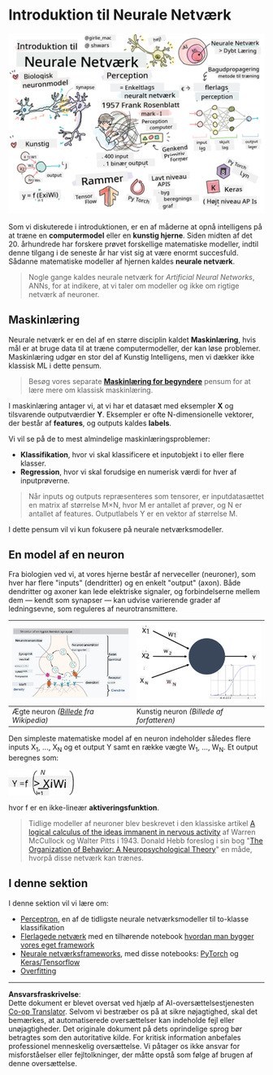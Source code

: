 <!--
CO_OP_TRANSLATOR_METADATA:
{
  "original_hash": "f862a99d88088163df12270e2f2ad6c3",
  "translation_date": "2025-10-03T12:49:32+00:00",
  "source_file": "lessons/3-NeuralNetworks/README.md",
  "language_code": "da"
}
-->
# Introduktion til Neurale Netværk

![Oversigt over indholdet i Intro Neural Networks i en doodle](../../../../translated_images/ai-neuralnetworks.1c687ae40bc86e834f497844866a26d3e0886650a67a4bbe29442e2f157d3b18.da.png)

Som vi diskuterede i introduktionen, er en af måderne at opnå intelligens på at træne en **computermodel** eller en **kunstig hjerne**. Siden midten af det 20. århundrede har forskere prøvet forskellige matematiske modeller, indtil denne tilgang i de seneste år har vist sig at være enormt succesfuld. Sådanne matematiske modeller af hjernen kaldes **neurale netværk**.

> Nogle gange kaldes neurale netværk for *Artificial Neural Networks*, ANNs, for at indikere, at vi taler om modeller og ikke om rigtige netværk af neuroner.

## Maskinlæring

Neurale netværk er en del af en større disciplin kaldet **Maskinlæring**, hvis mål er at bruge data til at træne computermodeller, der kan løse problemer. Maskinlæring udgør en stor del af Kunstig Intelligens, men vi dækker ikke klassisk ML i dette pensum.

> Besøg vores separate **[Maskinlæring for begyndere](http://github.com/microsoft/ml-for-beginners)** pensum for at lære mere om klassisk maskinlæring.

I maskinlæring antager vi, at vi har et datasæt med eksempler **X** og tilsvarende outputværdier **Y**. Eksempler er ofte N-dimensionelle vektorer, der består af **features**, og outputs kaldes **labels**.

Vi vil se på de to mest almindelige maskinlæringsproblemer:

* **Klassifikation**, hvor vi skal klassificere et inputobjekt i to eller flere klasser.
* **Regression**, hvor vi skal forudsige en numerisk værdi for hver af inputprøverne.

> Når inputs og outputs repræsenteres som tensorer, er inputdatasættet en matrix af størrelse M&times;N, hvor M er antallet af prøver, og N er antallet af features. Outputlabels Y er en vektor af størrelse M.

I dette pensum vil vi kun fokusere på neurale netværksmodeller.

## En model af en neuron

Fra biologien ved vi, at vores hjerne består af nerveceller (neuroner), som hver har flere "inputs" (dendritter) og en enkelt "output" (axon). Både dendritter og axoner kan lede elektriske signaler, og forbindelserne mellem dem — kendt som synapser — kan udvise varierende grader af ledningsevne, som reguleres af neurotransmittere.

![Model af en neuron](../../../../translated_images/synapse-wikipedia.ed20a9e4726ea1c6a3ce8fec51c0b9bec6181946dca0fe4e829bc12fa3bacf01.da.jpg) | ![Model af en neuron](../../../../translated_images/artneuron.1a5daa88d20ebe6f5824ddb89fba0bdaaf49f67e8230c1afbec42909df1fc17e.da.png)
----|----
Ægte neuron *([Billede](https://en.wikipedia.org/wiki/Synapse#/media/File:SynapseSchematic_lines.svg) fra Wikipedia)* | Kunstig neuron *(Billede af forfatteren)*

Den simpleste matematiske model af en neuron indeholder således flere inputs X<sub>1</sub>, ..., X<sub>N</sub> og et output Y samt en række vægte W<sub>1</sub>, ..., W<sub>N</sub>. Et output beregnes som:

<img src="../../../../translated_images/netout.1eb15eb76fd767313e067719f400cec4b0e5090239c3e997c29f6789d4c3c263.da.png" alt="Y = f\left(\sum_{i=1}^N X_iW_i\right)" width="131" height="53" align="center"/>

hvor f er en ikke-lineær **aktiveringsfunktion**.

> Tidlige modeller af neuroner blev beskrevet i den klassiske artikel [A logical calculus of the ideas immanent in nervous activity](https://www.cs.cmu.edu/~./epxing/Class/10715/reading/McCulloch.and.Pitts.pdf) af Warren McCullock og Walter Pitts i 1943. Donald Hebb foreslog i sin bog "[The Organization of Behavior: A Neuropsychological Theory](https://books.google.com/books?id=VNetYrB8EBoC)" en måde, hvorpå disse netværk kan trænes.

## I denne sektion

I denne sektion vil vi lære om:
* [Perceptron](03-Perceptron/README.md), en af de tidligste neurale netværksmodeller til to-klasse klassifikation
* [Flerlagede netværk](04-OwnFramework/README.md) med en tilhørende notebook [hvordan man bygger vores eget framework](04-OwnFramework/OwnFramework.ipynb)
* [Neurale netværksframeworks](05-Frameworks/README.md), med disse notebooks: [PyTorch](05-Frameworks/IntroPyTorch.ipynb) og [Keras/Tensorflow](05-Frameworks/IntroKerasTF.ipynb)
* [Overfitting](../../../../lessons/3-NeuralNetworks/05-Frameworks)

---

**Ansvarsfraskrivelse**:  
Dette dokument er blevet oversat ved hjælp af AI-oversættelsestjenesten [Co-op Translator](https://github.com/Azure/co-op-translator). Selvom vi bestræber os på at sikre nøjagtighed, skal det bemærkes, at automatiserede oversættelser kan indeholde fejl eller unøjagtigheder. Det originale dokument på dets oprindelige sprog bør betragtes som den autoritative kilde. For kritisk information anbefales professionel menneskelig oversættelse. Vi påtager os ikke ansvar for misforståelser eller fejltolkninger, der måtte opstå som følge af brugen af denne oversættelse.